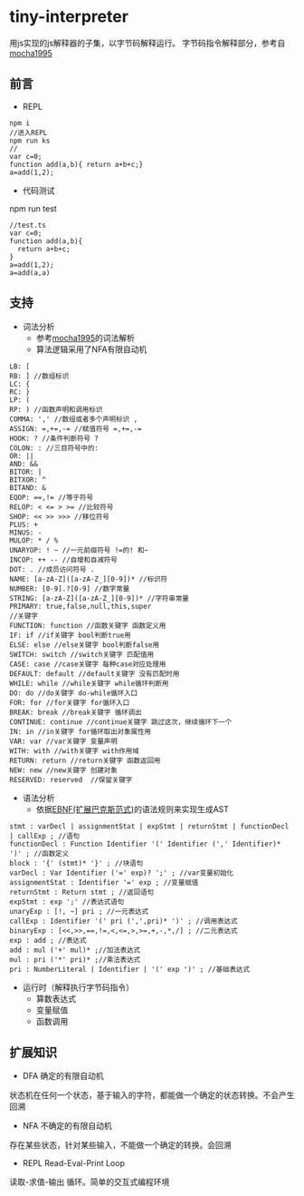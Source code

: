 # tiny-interpreter
用js实现的js解释器的子集，以字节码解释运行。
字节码指令解释部分，参考自[mocha1995](https://github.com/doodlewind/mocha1995)

## 前言
- REPL
```
npm i
//进入REPL
npm run ks
//
var c=0;
function add(a,b){ return a+b+c;}
a=add(1,2);
```
- 代码测试

npm run test
```
//test.ts
var c=0;
function add(a,b){
  return a+b+c;
}
a=add(1,2);
a=add(a,a)
```

## 支持

- 词法分析
  - 参考[mocha1995](https://github.com/doodlewind/mocha1995)的词法解析
  - 算法逻辑采用了NFA有限自动机
```
LB: [
RB: ] //数组标识
LC: { 
RC: }
LP: ( 
RP: ) //函数声明和调用标识
COMMA: ',' //数组或者多个声明标识 ,
ASSIGN: =,+=,-= //赋值符号 =,+=,-=
HOOK: ? //条件判断符号 ?
COLON: : //三目符号中的:
OR: || 
AND: &&
BITOR: | 
BITXOR: ^
BITAND: &
EQOP: ==,!= //等于符号
RELOP: < <= > >= //比较符号
SHOP: << >> >>> //移位符号
PLUS: +
MINUS: -
MULOP: * / %
UNARYOP: ! ~ //一元前缀符号 !=的! 和~
INCOP: ++ -- //自增和自减符号
DOT: . //成员访问符号 .
NAME: [a-zA-Z]([a-zA-Z_][0-9])* //标识符
NUMBER: [0-9].?[0-9] //数字常量
STRING: [a-zA-Z]([a-zA-Z_][0-9])* //字符串常量
PRIMARY: true,false,null,this,super
//关键字
FUNCTION: function //函数关键字 函数定义用
IF: if //if关键字 bool判断true用
ELSE: else //else关键字 bool判断false用
SWITCH: switch //switch关键字 匹配值用
CASE: case //case关键字 每种case对应处理用
DEFAULT: default //default关键字 没有匹配时用
WHILE: while //while关键字 while循环判断用
DO: do //do关键字 do-while循环入口
FOR: for //for关键字 for循环入口
BREAK: break //break关键字 循环调出
CONTINUE: continue //continue关键字 跳过这次，继续循环下一个
IN: in //in关键字 for循环取出对象属性用
VAR: var //var关键字 变量声明
WITH: with //with关键字 with作用域
RETURN: return //return关键字 函数返回用
NEW: new //new关键字 创建对象
RESERVED: reserved  //保留关键字
```
- 语法分析
  - 依据[EBNF(扩展巴克斯范式)](https://zh.wikipedia.org/wiki/%E6%89%A9%E5%B1%95%E5%B7%B4%E7%A7%91%E6%96%AF%E8%8C%83%E5%BC%8F)的语法规则来实现生成AST
```
stmt : varDecl | assignmentStat | expStmt | returnStmt | functionDecl | callExp ; //语句
functionDecl : Function Identifier '(' Identifier (',' Identifier)* ')' ; //函数定义
block : '{' (stmt)* '}' ; //块语句
varDecl : Var Identifier ('=' exp)? ';' ; //var变量初始化
assignmentStat : Identifier '=' exp ; //变量赋值
returnStmt : Return stmt ; //返回语句
expStmt : exp ';' //表达式语句
unaryExp : [!, ~] pri ; //一元表达式
callExp : Identifier '(' pri (',',pri)* ')' ; //调用表达式
binaryExp : [<<,>>,==,!=,<,<=,>,>=,+,-,*,/] ; //二元表达式
exp : add ; //表达式
add : mul ('+' mul)* ;//加法表达式
mul : pri ('*' pri)* ;//乘法表达式
pri : NumberLiteral | Identifier | '(' exp ')' ; //基础表达式
```
- 运行时（解释执行字节码指令）
  - 算数表达式
  - 变量赋值
  - 函数调用

## 扩展知识
- DFA 确定的有限自动机

状态机在任何一个状态，基于输入的字符，都能做一个确定的状态转换。不会产生回溯

- NFA 不确定的有限自动机

存在某些状态，针对某些输入，不能做一个确定的转换。会回溯

- REPL Read-Eval-Print Loop

读取-求值-输出 循环。简单的交互式编程环境
